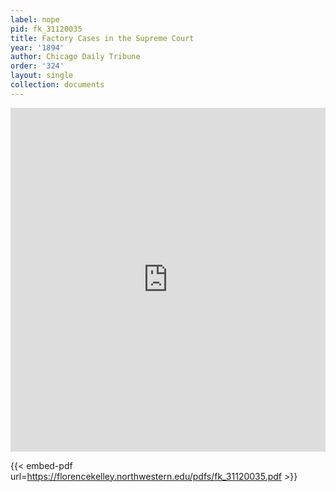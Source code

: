 ```yaml
---
label: nope
pid: fk_31120035
title: Factory Cases in the Supreme Court
year: '1894'
author: Chicago Daily Tribune
order: '324'
layout: single
collection: documents
---
```

<iframe src="https://northwestern.app.box.com/embed/s/stedjtdvipp7vjm0h7w57xaxpczd7hyb?sortColumn=date&view=list" width="100%" height="550" frameborder="0" allowfullscreen webkitallowfullscreen msallowfullscreen></iframe>


{{< embed-pdf url=https://florencekelley.northwestern.edu/pdfs/fk_31120035.pdf >}}